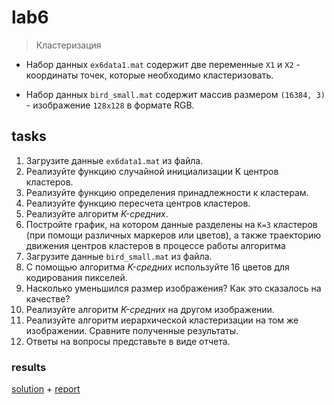# lab6
> Кластеризация

- Набор данных `ex6data1.mat` содержит две переменные `X1` и `X2` - координаты точек, которые необходимо кластеризовать.

- Набор данных `bird_small.mat` содержит массив размером `(16384, 3)` - изображение `128x128` в формате RGB.

## tasks

1. Загрузите данные `ex6data1.mat` из файла.
2. Реализуйте функцию случайной инициализации K центров кластеров.
3. Реализуйте функцию определения принадлежности к кластерам.
4. Реализуйте функцию пересчета центров кластеров.
5. Реализуйте алгоритм _K-средних_.
6. Постройте график, на котором данные разделены на `K=3` кластеров (при помощи различных маркеров или цветов), а также траекторию движения центров кластеров в процессе работы алгоритма
7. Загрузите данные `bird_small.mat` из файла.
8. С помощью алгоритма _K-средних_ используйте 16 цветов для кодирования пикселей.
9. Насколько уменьшился размер изображения? Как это сказалось на качестве?
10. Реализуйте алгоритм _K-средних_ на другом изображении.
11. Реализуйте алгоритм иерархической кластеризации на том же изображении. Сравните полученные результаты.
12. Ответы на вопросы представьте в виде отчета.

### results

[solution](/ml/lab5/lab5.ipynb) + [report](/ml/lab5/lab5.md)
